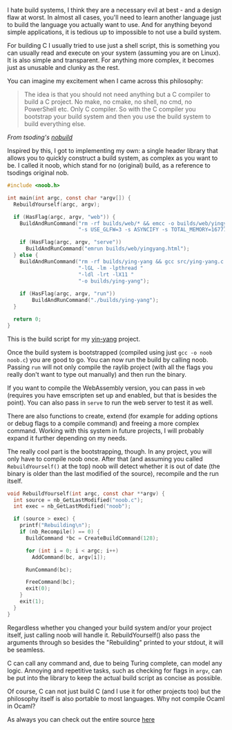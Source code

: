I hate build systems, I think they are a necessary evil at best - and a design flaw at worst. In almost all cases, you'll need to learn another language just to build the language you actually want to use. And for anything beyond simple applications, it is tedious up to impossible to not use a build system. 

For building C I usually tried to use just a shell script, this is something you can usually read and execute on your system (assuming you are on Linux). It is also simple and transparent. For anything more complex, it becomes just as unusable and clunky as the rest.

You can imagine my excitement when I came across this philosophy:

> The idea is that you should not need anything but a C compiler to build a C project. No make, no cmake, no shell, no cmd, no PowerShell etc. Only C compiler. So with the C compiler you bootstrap your build system and then you use the build system to build everything else.

*From tsoding's [nobuild](https://github.com/tsoding/nobuild)*

Inspired by this, I got to implementing my own: a single header library that allows you to quickly construct a build system, as complex as you want to be. 
I called it noob, which stand for no (original) build, as a reference to tsodings original nob.

```C
#include <noob.h>

int main(int argc, const char *argv[]) {
  RebuildYourself(argc, argv);

  if (HasFlag(argc, argv, "web")) {
    BuildAndRunCommand("rm -rf builds/web/* && emcc -o builds/web/yingyang.html src/ying-yang.c -Iraylib/src -Lraylib/src -lraylib "
                       "-s USE_GLFW=3 -s ASYNCIFY -s TOTAL_MEMORY=16777216 -DPLATFORM_WEB -DSUPPORT_TRACELOG=0 --shell-file src/shell.html");

    if (HasFlag(argc, argv, "serve"))
      BuildAndRunCommand("emrun builds/web/yingyang.html");
  } else {
    BuildAndRunCommand("rm -rf builds/ying-yang && gcc src/ying-yang.c -Iinclude -lraylib "
                       "-lGL -lm -lpthread "
                       "-ldl -lrt -lX11 "
                       "-o builds/ying-yang");
    
    if (HasFlag(argc, argv, "run"))
	    BuildAndRunCommand("./builds/ying-yang");
  }

  return 0;
}
```

This is the build script for my [yin-yang](https://blog.julianlimburg.zip/Raylib,%20C,%20Physics%20and%20WebAssembly.html) project.

Once the build system is bootstrapped (compiled using just `gcc -o noob noob.c`) you are good to go. You can now run the build by calling noob. Passing `run` will not only compile the raylib project (with all the flags you really don't want to type out manually) and then run the binary.

If you want to compile the WebAssembly version, you can pass in `web` (requires you have emscripten set up and enabled, but that is besides the point). You can also pass in `serve` to run the web server to test it as well.

There are also functions to create, extend (for example for adding options or debug flags to a compile command) and freeing a more complex command.
Working with this system in future projects, I will probably expand it further depending on my needs. 

The really cool part is the bootstrapping, though. In any project, you will only have to compile noob once. After that (and assuming you called `RebuildYourself()` at the top) noob will detect whether it is out of date (the binary is older than the last modified of the source), recompile and the run itself.

```C
void RebuildYourself(int argc, const char **argv) {
  int source = nb_GetLastModified("noob.c");
  int exec = nb_GetLastModified("noob");

  if (source > exec) {
    printf("Rebuilding\n");
    if (nb_Recompile() == 0) {
      BuildCommand *bc = CreateBuildCommand(128);

      for (int i = 0; i < argc; i++)
        AddCommand(bc, argv[i]);

      RunCommand(bc);

      FreeCommand(bc);
      exit(0);
    }
    exit(1);
  }
}
```

Regardless whether you changed your build system and/or your project itself, just calling noob will handle it. RebuildYourself() also pass the arguments through so besides the "Rebuilding" printed to your stdout, it will be seamless.

C can call any command and, due to being Turing complete, can model any logic. Annoying and repetitive tasks, such as checking for flags in `argv`, can be put into the library to keep the actual build script as concise as possible. 

Of course, C can not just build C (and I use it for other projects too) but the philosophy itself is also portable to most languages. Why not compile Ocaml in Ocaml?

As always you can check out the entire source [here](https://github.com/nailuj05/noob)
